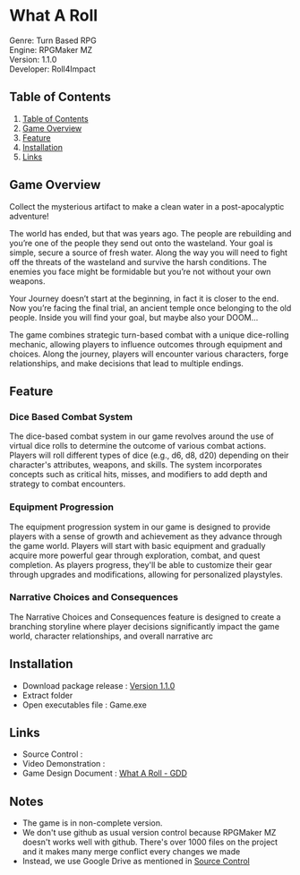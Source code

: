 # What A Roll

Genre: Turn Based RPG <br />
Engine: RPGMaker MZ <br />
Version: 1.1.0 <br />
Developer: Roll4Impact <br />

## Table of Contents

1. [Table of Contents](https://github.com/athillaazka/What-A-Roll/blob/main/README.md#links)
2. [Game Overview](https://github.com/athillaazka/What-A-Roll/blob/main/README.md#game-overview)
3. [Feature](https://github.com/athillaazka/What-A-Roll/blob/main/README.md#links)
4. [Installation](https://github.com/athillaazka/What-A-Roll/blob/main/README.md#installation)
5. [Links](https://github.com/athillaazka/What-A-Roll/blob/main/README.md#links)

## Game Overview

Collect the mysterious artifact to make a clean water in a post-apocalyptic adventure!

The world has ended, but that was years ago. The people are rebuilding and you’re one of the people they send out onto the wasteland. Your goal is simple, secure a source of fresh water. Along the way you will need to fight off the threats of the wasteland and survive the harsh conditions. The enemies you face might be formidable but you’re not without your own weapons.

Your Journey doesn’t start at the beginning, in fact it is closer to the end. Now you’re facing the final trial, an ancient temple once belonging to the old people. Inside you will find your goal, but maybe also your DOOM…

The game combines strategic turn-based combat with a unique dice-rolling mechanic, allowing players to influence outcomes through equipment and choices. Along the journey, players will encounter various characters, forge relationships, and make decisions that lead to multiple endings.

## Feature

### Dice Based Combat System

The dice-based combat system in our game revolves around the use of virtual dice rolls to determine the outcome of various combat actions. Players will roll different types of dice (e.g., d6, d8, d20) depending on their character's attributes, weapons, and skills. The system incorporates concepts such as critical hits, misses, and modifiers to add depth and strategy to combat encounters.

### Equipment Progression

The equipment progression system in our game is designed to provide players with a sense of growth and achievement as they advance through the game world. Players will start with basic equipment and gradually acquire more powerful gear through exploration, combat, and quest completion. As players progress, they'll be able to customize their gear through upgrades and modifications, allowing for personalized playstyles.

### Narrative Choices and Consequences

The Narrative Choices and Consequences feature is designed to create a branching storyline where player decisions significantly impact the game world, character relationships, and overall narrative arc

## Installation

- Download package release : [Version 1.1.0](https://github.com/athillaazka/What-A-Roll/releases/download/v.1.1.0/What-A-Roll-1.1.0.7z)
- Extract folder
- Open executables file : Game.exe

## Links

- Source Control :
- Video Demonstration :
- Game Design Document : [What A Roll - GDD](https://spotted-thrush-869.notion.site/Game-Design-Document-WhatARoll-12992e40b5d6803096d6deea32daa726)

## Notes
- The game is in non-complete version. <br/>
- We don't use github as usual version control because RPGMaker MZ doesn't works well with github. There's over 1000 files on the project and it makes many merge conflict every changes we made <br/>
- Instead, we use Google Drive as mentioned in [Source Control](https://github.com/athillaazka/What-A-Roll/blob/main/README.md#links)

